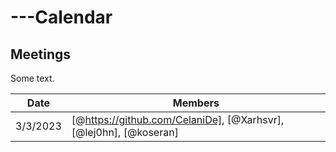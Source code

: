 # ---Calendar

## Meetings

Some text.

| Date | Members |
| ------ | ------ |
| 3/3/2023 | [@https://github.com/CelaniDe], [@Xarhsvr], [@lej0hn], [@koseran] |
